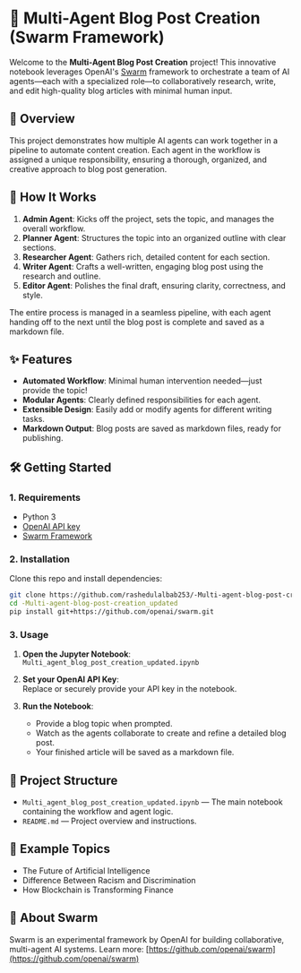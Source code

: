 # 🐝 Multi-Agent Blog Post Creation (Swarm Framework)

Welcome to the **Multi-Agent Blog Post Creation** project! This innovative notebook leverages OpenAI's [Swarm](https://github.com/openai/swarm) framework to orchestrate a team of AI agents—each with a specialized role—to collaboratively research, write, and edit high-quality blog articles with minimal human input.

## 🚀 Overview

This project demonstrates how multiple AI agents can work together in a pipeline to automate content creation. Each agent in the workflow is assigned a unique responsibility, ensuring a thorough, organized, and creative approach to blog post generation.

## 🧩 How It Works

1. **Admin Agent**: Kicks off the project, sets the topic, and manages the overall workflow.
2. **Planner Agent**: Structures the topic into an organized outline with clear sections.
3. **Researcher Agent**: Gathers rich, detailed content for each section.
4. **Writer Agent**: Crafts a well-written, engaging blog post using the research and outline.
5. **Editor Agent**: Polishes the final draft, ensuring clarity, correctness, and style.

The entire process is managed in a seamless pipeline, with each agent handing off to the next until the blog post is complete and saved as a markdown file.

## ✨ Features

- **Automated Workflow**: Minimal human intervention needed—just provide the topic!
- **Modular Agents**: Clearly defined responsibilities for each agent.
- **Extensible Design**: Easily add or modify agents for different writing tasks.
- **Markdown Output**: Blog posts are saved as markdown files, ready for publishing.

## 🛠️ Getting Started

### 1. Requirements

- Python 3
- [OpenAI API key](https://platform.openai.com/)
- [Swarm Framework](https://github.com/openai/swarm)

### 2. Installation

Clone this repo and install dependencies:
```bash
git clone https://github.com/rashedulalbab253/-Multi-agent-blog-post-creation_updated.git
cd -Multi-agent-blog-post-creation_updated
pip install git+https://github.com/openai/swarm.git
```

### 3. Usage

1. **Open the Jupyter Notebook**:  
   `Multi_agent_blog_post_creation_updated.ipynb`

2. **Set your OpenAI API Key**:  
   Replace or securely provide your API key in the notebook.

3. **Run the Notebook**:  
   - Provide a blog topic when prompted.
   - Watch as the agents collaborate to create and refine a detailed blog post.
   - Your finished article will be saved as a markdown file.

## 📂 Project Structure

- `Multi_agent_blog_post_creation_updated.ipynb` — The main notebook containing the workflow and agent logic.
- `README.md` — Project overview and instructions.

## 🌟 Example Topics

- The Future of Artificial Intelligence
- Difference Between Racism and Discrimination
- How Blockchain is Transforming Finance

## 🤖 About Swarm

Swarm is an experimental framework by OpenAI for building collaborative, multi-agent AI systems. Learn more: [https://github.com/openai/swarm](https://github.com/openai/swarm)

